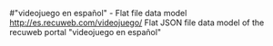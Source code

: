 #"videojuego en español" - Flat file data model
http://es.recuweb.com/videojuego/
Flat JSON file data model of the recuweb portal "videojuego en español"
